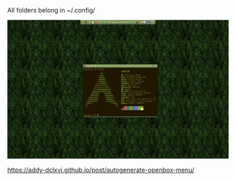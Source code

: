 All folders belong in ~/.config/

![Preview](20210130-214041.png)

https://addy-dclxvi.github.io/post/autogenerate-openbox-menu/
